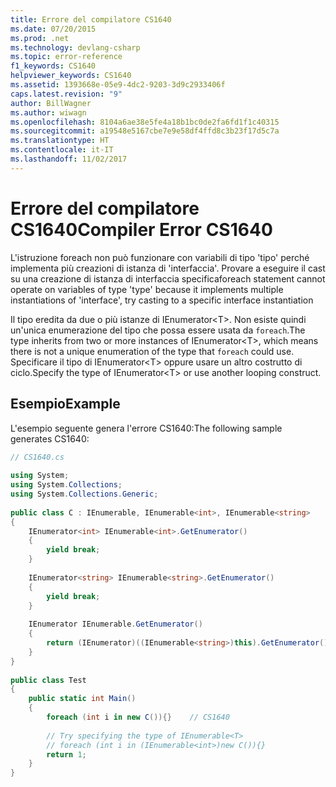 ```yaml
---
title: Errore del compilatore CS1640
ms.date: 07/20/2015
ms.prod: .net
ms.technology: devlang-csharp
ms.topic: error-reference
f1_keywords: CS1640
helpviewer_keywords: CS1640
ms.assetid: 1393668e-05e9-4dc2-9203-3d9c2933406f
caps.latest.revision: "9"
author: BillWagner
ms.author: wiwagn
ms.openlocfilehash: 8104a6ae38e5fe4a18b1bc0de2fa6fd1f1c40315
ms.sourcegitcommit: a19548e5167cbe7e9e58df4ffd8c3b23f17d5c7a
ms.translationtype: HT
ms.contentlocale: it-IT
ms.lasthandoff: 11/02/2017
---
```

# <a name="compiler-error-cs1640"></a><span data-ttu-id="5e6f9-102">Errore del compilatore CS1640</span><span class="sxs-lookup"><span data-stu-id="5e6f9-102">Compiler Error CS1640</span></span>
<span data-ttu-id="5e6f9-103">L'istruzione foreach non può funzionare con variabili di tipo 'tipo' perché implementa più creazioni di istanza di 'interfaccia'. Provare a eseguire il cast su una creazione di istanza di interfaccia specifica</span><span class="sxs-lookup"><span data-stu-id="5e6f9-103">foreach statement cannot operate on variables of type 'type' because it implements multiple instantiations of 'interface', try casting to a specific interface instantiation</span></span>  
  
 <span data-ttu-id="5e6f9-104">Il tipo eredita da due o più istanze di IEnumerator\<T>. Non esiste quindi un'unica enumerazione del tipo che possa essere usata da `foreach`.</span><span class="sxs-lookup"><span data-stu-id="5e6f9-104">The type inherits from two or more instances of IEnumerator\<T>, which means there is not a unique enumeration of the type that `foreach` could use.</span></span> <span data-ttu-id="5e6f9-105">Specificare il tipo di IEnumerator\<T> oppure usare un altro costrutto di ciclo.</span><span class="sxs-lookup"><span data-stu-id="5e6f9-105">Specify the type of IEnumerator\<T> or use another looping construct.</span></span>  
  
## <a name="example"></a><span data-ttu-id="5e6f9-106">Esempio</span><span class="sxs-lookup"><span data-stu-id="5e6f9-106">Example</span></span>  
 <span data-ttu-id="5e6f9-107">L'esempio seguente genera l'errore CS1640:</span><span class="sxs-lookup"><span data-stu-id="5e6f9-107">The following sample generates CS1640:</span></span>  
  
```csharp  
// CS1640.cs  
  
using System;  
using System.Collections;  
using System.Collections.Generic;  
  
public class C : IEnumerable, IEnumerable<int>, IEnumerable<string>  
{  
    IEnumerator<int> IEnumerable<int>.GetEnumerator()  
    {  
        yield break;  
    }  
  
    IEnumerator<string> IEnumerable<string>.GetEnumerator()  
    {  
        yield break;  
    }  
  
    IEnumerator IEnumerable.GetEnumerator()  
    {  
        return (IEnumerator)((IEnumerable<string>)this).GetEnumerator();  
    }  
}  
  
public class Test  
{  
    public static int Main()  
    {  
        foreach (int i in new C()){}    // CS1640  
  
        // Try specifying the type of IEnumerable<T>  
        // foreach (int i in (IEnumerable<int>)new C()){}  
        return 1;  
    }  
}  
```
